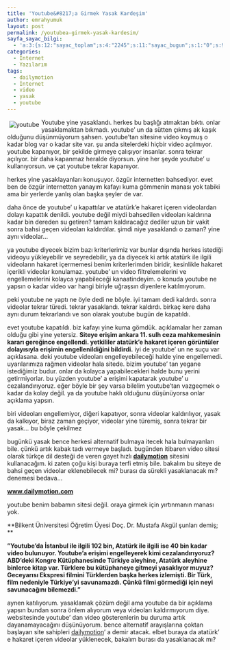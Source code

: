 ```yaml
---
title: 'Youtube&#8217;a Girmek Yasak Kardeşim'
author: emrahyumuk
layout: post
permalink: /youtubea-girmek-yasak-kardesim/
sayfa_sayac_bilgi:
  - 'a:3:{s:12:"sayac_toplam";s:4:"2245";s:11:"sayac_bugun";s:1:"0";s:9:"son_okuma";s:10:"1364858605";}'
categories:
  - İnternet
  - Yazılarım
tags:
  - dailymotion
  - İnternet
  - video
  - yasak
  - youtube
---
```

<img class="alignleft alignnone" style="margin: 5px; float: left;" src="http://www.emrahyumuk.com/blog/wp-content/uploads/youtube_yasak.gif" alt="youtube" />Youtube yine yasaklandı. herkes bu başlığı atmaktan bıktı. onlar yasaklamaktan bıkmadı. youtube&#8217; un da sütten çıkmış ak kaşık olduğunu düşünmüyorum şahsen. youtube&#8217;tan sitesine video koymuş o kadar blog var o kadar site var. şu anda sitelerdeki hiçbir video açılmıyor. youtube kapanıyor, bir şekilde girmeye çalışıyor insanlar. sonra tekrar açılıyor. bir daha kapanmaz heralde diyorsun. yine her şeyde youtube&#8217; u kullanıyorsun. ve çat youtube tekrar kapanıyor.

herkes yine yasaklayanları konuşuyor. özgür internetten bahsediyor. evet ben de özgür internetten yanayım kafayı kuma gömmenin manası yok tabiki ama bir yerlerde yanlış olan başka şeyler de var.

<!--more-->

daha önce de youtube&#8217; u kapattılar ve atatürk&#8217;e hakaret içeren videolardan dolayı kapattık denildi. youtube değil miydi bahsedilen videoları kaldırına kadar bin dereden su getiren? tamam kaldıracağız dediler uzun bir vakit sonra bahsi geçen videoları kaldırdılar. şimdi niye yasaklandı o zaman? yine aynı videolar&#8230;

ya youtube diyecek bizim bazı kriterlerimiz var bunlar dışında herkes istediği videoyu yükleyebilir ve seyredebilir, ya da diyecek ki artık atatürk ile ilgili videoların hakaret içermemesi benim kriterlerimden biridir, kesinlikle hakaret içerikli videolar konulamaz. youtube&#8217; un video filtrelemelerini ve engellemelerini kolayca yapabileceği kanaatindeyim. o konuda youtube ne yapsın o kadar video var hangi biriyle uğraşsın diyenlere katılmıyorum.

peki youtube ne yaptı ne öyle dedi ne böyle. iyi tamam dedi kaldırdı. sonra videolar tekrar türedi. tekrar yasaklandı. tekrar kaldırdı. birkaç kere daha aynı durum tekrarlandı ve son olarak youtube bugün de kapatıldı.

evet youtube kapatıldı. biz kafayı yine kuma gömdük. açıklamalar her zaman olduğu gibi yine yetersiz. **Siteye erişim ankara 11. sulh ceza mahkemesinin kararı gereğince engellendi. yetkililer atatürk&#8217;e hakaret içeren görüntüler dolayısıyla erişimin engellenildiğini bildirdi.** iyi de youtube&#8217; un ne suçu var açıklasana. deki youtube videoları engelleyebileceği halde yine engellemedi. uyarılarımıza rağmen videolar hala sitede. bizim youtube&#8217; tan yegane istediğimiz budur. onlar da kolayca yapabilecekleri halde bunu yerini getirmiyorlar. bu yüzden youtube&#8217; a erişimi kapatarak youtube&#8217; u cezalandırıyoruz. eğer böyle bir şey varsa bilelim youtube&#8217;tan vazgeçmek o kadar da kolay değil. ya da youtube haklı olduğunu düşünüyorsa onlar açıklama yapsın.

biri videoları engellemiyor, diğeri kapatıyor, sonra videolar kaldırılıyor, yasak da kalkıyor, biraz zaman geçiyor, videolar yine türemiş, sonra tekrar bir yasak&#8230; bu böyle çekilmez

bugünkü yasak bence herkesi alternatif bulmaya itecek hala bulmayanları bile. çünkü artık kabak tadı vermeye başladı. bugünden itibaren video sitesi olarak türkçe dil desteği de veren gayet hızlı <a href="http://www.dailymotion.com" target="_blank"><strong>dailymotion</strong></a> sitesini kullanacağım. ki zaten çoğu kişi buraya terfi etmiş bile. bakalım bu siteye de bahsi geçen videolar eklenebilecek mi? burası da sürekli yasaklanacak mı? denemesi bedava&#8230;

<a href="http://www.dailymotion.com" target="_blank"><strong>www.dailymotion.com</strong></a>

youtube benim babamın sitesi değil. oraya girmek için yırtınmanın manası yok.

**Bilkent Üniversitesi Öğretim Üyesi Doç. Dr. Mustafa Akgül şunları demiş;  
**

**&#8221;Youtube&#8217;da İstanbul ile ilgili 102 bin, Atatürk ile ilgili ise 40 bin kadar video bulunuyor. Youtube&#8217;a erişimi engelleyerek kimi cezalandırıyoruz? ABD&#8217;deki Kongre Kütüphanesinde Türkiye aleyhine, Atatürk aleyhine binlerce kitap var. Türklere bu kütüphaneye gitmeyi yasaklıyor muyuz? Geceyarısı Ekspresi filmini Türklerden başka herkes izlemişti. Bir Türk, film nedeniyle Türkiye&#8217;yi savunamazdı. Çünkü filmi görmediği için neyi savunacağını bilemezdi.&#8221;**

aynen katılıyorum. yasaklamak çözüm değil ama youtube da bir açıklama yapsın bundan sonra önlem alıyorum veya videoları kaldırmıyorum diye. websitesinde youtube’ dan video gösterenlerin bu duruma artık dayanamayacağını düşünüyorum. bence alternatif arayışlarına çoktan başlayan site sahipleri <a href="http://www.dailymotion.com" target="_blank">dailymotion</a>’ a demir atacak. elbet buraya da atatürk&#8217; e hakaret içeren videolar yüklenecek, bakalım burası da yasaklanacak mı?